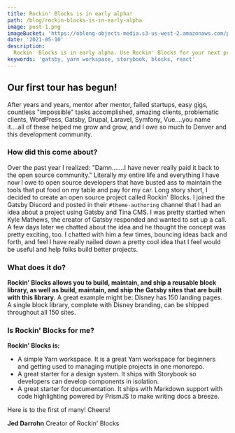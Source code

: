 ```yaml
---
title: Rockin' Blocks is in early alpha!
path: /blog/rockin-blocks-is-in-early-alpha
image: post-1.png
imageBucket: 'https://oblong-objects-media.s3-us-west-2.amazonaws.com/post-1.png'
date: '2021-05-10'
description:
  Rockin' Blocks is in early alpha. Use Rockin' Blocks for your next project to accelerate product development and improve startup success.
keywords: 'gatsby, yarn workspace, storybook, blocks, react'
---
```

## Our first tour has begun!

After years and years, mentor after mentor, failed startups, easy gigs, countless "impossible" tasks accomplished, amazing clients, problematic clients, WordPress, Gatsby, Drupal, Laravel, Symfony, Vue....you name it....all of these helped me grow and grow, and I owe so much to Denver and this development community.

### How did this come about?

Over the past year I realized: "Damn.......I have never really paid it back to the open source community." Literally my entire life and everything I have now I owe to open source developers that have busted ass to maintain the tools that put food on my table and pay for my car.
Long story short, I decided to create an open source project called Rockin' Blocks. I joined the Gatsby Discord and posted in their `#theme-authoring` channel that I had an idea about a project using Gatsby and Tina CMS. I was pretty startled when Kyle Mathews, the creator of Gatsby responded and wanted to set up a call. A few days later we chatted about the idea and he thought the concept was pretty exciting, too. I chatted with him a few times, bouncing ideas back and forth, and feel I have really nailed down a pretty cool idea that I feel would be useful and help folks build better projects.

### What does it do?

**Rockin' Blocks allows you to build, maintain, and ship a reusable block library, as well as  build, maintain, and ship the Gatsby sites that are built with this library.** A great example might be: Disney has 150 landing pages. A single block library, complete with Disney branding, can be shipped throughout all 150 sites.

### Is Rockin' Blocks for me?

**Rockin' Blocks is:**

- A simple Yarn workspace. It is a great Yarn workspace for beginners and getting used to managing mutiple projects in one monorepo.
- A great starter for a design system. It ships with Storybook so developers can develop components in isolation.
- A great starter for documentation. It ships with Markdown support with code highlighting powered by PrismJS to make writing docs a breeze.

Here is to the first of many! Cheers!

**Jed Darrohn**
Creator of Rockin' Blocks